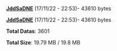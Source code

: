 [**JddSaDNE**](/data/JddSaDNE.txt) (17/11/22 - 22:53)- 43610 bytes

[**JddSaDNE**](/data/JddSaDNE.txt) (17/11/22 - 22:53)- 43610 bytes

**Total Datas**: 3601

**Total Size**: 19.79 MB / 19.8 MB